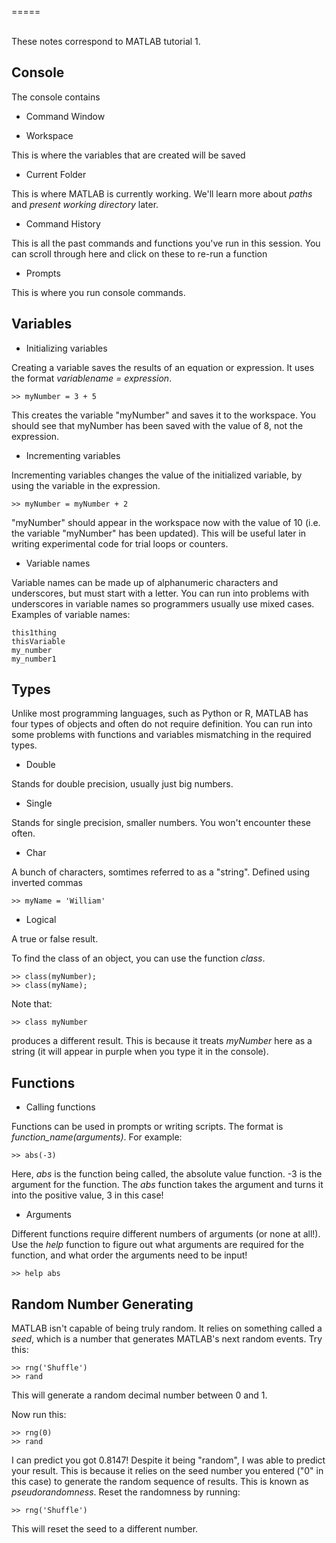 =====
<style>
div.blue pre { background-color:lightblue; }
</style>
<br> These notes correspond to MATLAB tutorial 1.

Console
-------

The console contains

-   Command Window

-   Workspace

This is where the variables that are created will be saved

-   Current Folder

This is where MATLAB is currently working. We'll learn more about
*paths* and *present working directory* later.

-   Command History

This is all the past commands and functions you've run in this session.
You can scroll through here and click on these to re-run a function

-   Prompts

This is where you run console commands.

Variables
---------

-   Initializing variables

Creating a variable saves the results of an equation or expression. It
uses the format *variablename = expression*.

    >> myNumber = 3 + 5

This creates the variable "myNumber" and saves it to the workspace. You
should see that myNumber has been saved with the value of 8, not the
expression.

-   Incrementing variables

Incrementing variables changes the value of the initialized variable, by
using the variable in the expression.

    >> myNumber = myNumber + 2

"myNumber" should appear in the workspace now with the value of 10 (i.e.
the variable "myNumber" has been updated). This will be useful later in
writing experimental code for trial loops or counters.

-   Variable names

Variable names can be made up of alphanumeric characters and
underscores, but must start with a letter. You can run into problems
with underscores in variable names so programmers usually use mixed
cases. Examples of variable names:

    this1thing
    thisVariable
    my_number
    my_number1

Types
-----

Unlike most programming languages, such as Python or R, MATLAB has four
types of objects and often do not require definition. You can run into
some problems with functions and variables mismatching in the required
types.

-   Double

Stands for double precision, usually just big numbers.

-   Single

Stands for single precision, smaller numbers. You won't encounter these
often.

-   Char

A bunch of characters, somtimes referred to as a "string". Defined using
inverted commas

    >> myName = 'William'

-   Logical

A true or false result.

To find the class of an object, you can use the function *class*.

    >> class(myNumber);
    >> class(myName);

Note that:

    >> class myNumber

produces a different result. This is because it treats *myNumber* here
as a string (it will appear in purple when you type it in the console).

Functions
---------

-   Calling functions

Functions can be used in prompts or writing scripts. The format is
*function\_name(arguments)*. For example:

    >> abs(-3)

Here, *abs* is the function being called, the absolute value function.
-3 is the argument for the function. The *abs* function takes the
argument and turns it into the positive value, 3 in this case!

-   Arguments

Different functions require different numbers of arguments (or none at
all!). Use the *help* function to figure out what arguments are required
for the function, and what order the arguments need to be input!

    >> help abs

Random Number Generating
------------------------

MATLAB isn't capable of being truly random. It relies on something
called a *seed*, which is a number that generates MATLAB's next random
events. Try this:

    >> rng('Shuffle')
    >> rand

This will generate a random decimal number between 0 and 1.

Now run this:

    >> rng(0)
    >> rand

I can predict you got 0.8147! Despite it being "random", I was able to
predict your result. This is because it relies on the seed number you
entered ("0" in this case) to generate the random sequence of results.
This is known as *pseudorandomness*. Reset the randomness by running:

    >> rng('Shuffle')

This will reset the seed to a different number.
